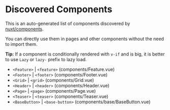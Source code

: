 # Discovered Components

This is an auto-generated list of components discovered by [nuxt/components](https://github.com/nuxt/components).

You can directly use them in pages and other components without the need to import them.

**Tip:** If a component is conditionally rendered with `v-if` and is big, it is better to use `Lazy` or `lazy-` prefix to lazy load.

- `<Feature>` | `<feature>` (components/Feature.vue)
- `<Footer>` | `<footer>` (components/Footer.vue)
- `<Grid>` | `<grid>` (components/Grid.vue)
- `<Header>` | `<header>` (components/Header.vue)
- `<Page>` | `<page>` (components/Page.vue)
- `<Teaser>` | `<teaser>` (components/Teaser.vue)
- `<BaseButton>` | `<base-button>` (components/base/BaseButton.vue)
